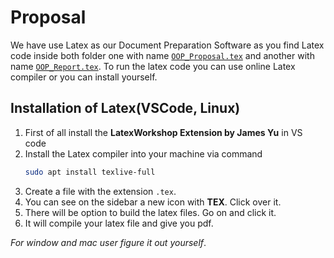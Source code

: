 # Proposal

We have use Latex as our Document Preparation Software as you find Latex code inside both folder one with name [`OOP_Proposal.tex`](./Proposal/OOP_Proposal.tex) and another with name [`OOP_Report.tex`](./Report/OOP_Report.tex).
To run the latex code you can use online Latex compiler or you can install yourself.

## Installation of Latex(VSCode, Linux)

1. First of all install the **LatexWorkshop Extension by James Yu** in VS code
2. Install the Latex compiler into your machine via command
   ```bash
   sudo apt install texlive-full
   ```
3. Create a file with the extension `.tex`.
4. You can see on the sidebar a new icon with **TEX**. Click over it.
5. There will be option to build the latex files. Go on and click it.
6. It will compile your latex file and give you pdf.

_For window and mac user figure it out yourself_.
